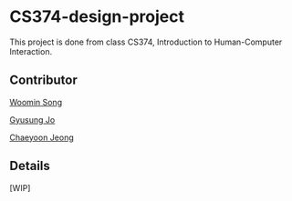 # CS374-design-project

This project is done from class CS374, Introduction to Human-Computer Interaction.

## Contributor
[Woomin Song](https://github.com/totolacky)

[Gyusung Jo](https://github.com/gyusss)

[Chaeyoon Jeong](https://github.com/chaeyoonjeong)

## Details
[WIP]
